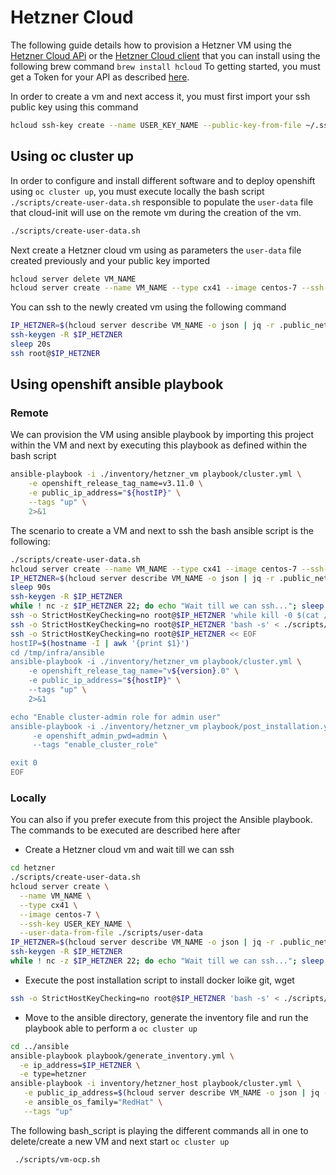 # Hetzner Cloud

The following guide details how to provision a Hetzner VM using the [Hetzner Cloud APi](https://docs.hetzner.cloud/#overview) or the  [Hetzner Cloud client](https://github.com/hetznercloud/cli) that you can install using the 
following brew command `brew install hcloud`
To getting started, you must get a Token for your API as described [here](https://docs.hetzner.cloud/#overview-getting-started).

In order to create a vm and next access it, you must first import your ssh public key using this command
```bash
hcloud ssh-key create --name USER_KEY_NAME --public-key-from-file ~/.ssh/id_rsa.pub
```

## Using oc cluster up

In order to configure and install different software and to deploy openshift using `oc cluster up`,
you must execute locally the bash script `./scripts/create-user-data.sh` responsible to populate the `user-data` file
that cloud-init will use on the remote vm during the creation of the vm.

```bash
./scripts/create-user-data.sh
```

Next create a Hetzner cloud vm using as parameters the `user-data` file created previously and your public key imported

```bash
hcloud server delete VM_NAME
hcloud server create --name VM_NAME --type cx41 --image centos-7 --ssh-key USER_KEY_NAME  --user-data-from-file ./scripts/user-data
```

You can ssh to the newly created vm using the following command
```bash
IP_HETZNER=$(hcloud server describe VM_NAME -o json | jq -r .public_net.ipv4.ip)
ssh-keygen -R $IP_HETZNER
sleep 20s
ssh root@$IP_HETZNER
```

## Using openshift ansible playbook

### Remote

We can provision the VM using ansible playbook by importing this project within the VM and next by executing this playbook as defined
within the bash script

```bash
ansible-playbook -i ./inventory/hetzner_vm playbook/cluster.yml \
    -e openshift_release_tag_name=v3.11.0 \
    -e public_ip_address="${hostIP}" \
    --tags "up" \
    2>&1
```

The scenario to create a VM and next to ssh the bash ansible script is the following: 

```bash
./scripts/create-user-data.sh
hcloud server create --name VM_NAME --type cx41 --image centos-7 --ssh-key USER_KEY_NAME --user-data-from-file ./scripts/user-data
IP_HETZNER=$(hcloud server describe VM_NAME -o json | jq -r .public_net.ipv4.ip)
sleep 90s
ssh-keygen -R $IP_HETZNER
while ! nc -z $IP_HETZNER 22; do echo "Wait till we can ssh..."; sleep 10; done
ssh -o StrictHostKeyChecking=no root@$IP_HETZNER 'while kill -0 $(cat /run/yum.pid) 2> /dev/null; do echo "Wait till yum process is released"; sleep 10; done;'
ssh -o StrictHostKeyChecking=no root@$IP_HETZNER 'bash -s' < ./scripts/post-installation.sh
ssh -o StrictHostKeyChecking=no root@$IP_HETZNER << EOF
hostIP=$(hostname -I | awk '{print $1}')
cd /tmp/infra/ansible
ansible-playbook -i ./inventory/hetzner_vm playbook/cluster.yml \
    -e openshift_release_tag_name="v${version}.0" \
    -e public_ip_address="${hostIP}" \
    --tags "up" \
    2>&1

echo "Enable cluster-admin role for admin user"
ansible-playbook -i ./inventory/hetzner_vm playbook/post_installation.yml \
     -e openshift_admin_pwd=admin \
     --tags "enable_cluster_role"

exit 0
EOF
```

### Locally

You can also if you prefer execute from this project the Ansible playbook. The commands to be executed are described here after

- Create a Hetzner cloud vm and wait till we can ssh
```bash
cd hetzner
./scripts/create-user-data.sh
hcloud server create \
  --name VM_NAME \
  --type cx41 \
  --image centos-7 \
  --ssh-key USER_KEY_NAME \
  --user-data-from-file ./scripts/user-data
IP_HETZNER=$(hcloud server describe VM_NAME -o json | jq -r .public_net.ipv4.ip)
ssh-keygen -R $IP_HETZNER
while ! nc -z $IP_HETZNER 22; do echo "Wait till we can ssh..."; sleep 10; done
```
- Execute the post installation script to install docker loike git, wget
```bash
ssh -o StrictHostKeyChecking=no root@$IP_HETZNER 'bash -s' < ./scripts/post-installation.sh
```

- Move to the ansible directory, generate the inventory file and run the playbook able to perform a `oc cluster up`
```bash
cd ../ansible
ansible-playbook playbook/generate_inventory.yml \
  -e ip_address=$IP_HETZNER \
  -e type=hetzner
ansible-playbook -i inventory/hetzner_host playbook/cluster.yml \
   -e public_ip_address=$(hcloud server describe VM_NAME -o json | jq -r .public_net.ipv4.ip) \
   -e ansible_os_family="RedHat" \
   --tags "up"
```

The following bash_script is playing the different commands all in one to delete/create a new VM and next start `oc cluster up`
```bash
 ./scripts/vm-ocp.sh 
```
